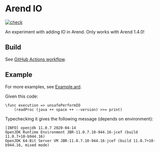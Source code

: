 # Arend IO

[![check](https://github.com/ice1000/arend-io/workflows/check/badge.svg)](https://github.com/ice1000/arend-io/actions/runs/157748792)

An experiment with adding IO in Arend.
Only works with Arend 1.4.0!

## Build

See [GitHub Actions workflow](/.github/workflows/gradle.yml).

## Example

For more examples, see [Example.ard](/test/Example.ard).

Given this code:

```arend
\func execution => unsafePerformIO
    (readProc (java ++ space ++ --version) >>= print)
```

Typechecking it gives the following message (depends on environment):

```
[INFO] openjdk 11.0.7 2020-04-14
OpenJDK Runtime Environment JBR-11.0.7.10-944.16-jcef (build 11.0.7+10-b944.16)
OpenJDK 64-Bit Server VM JBR-11.0.7.10-944.16-jcef (build 11.0.7+10-b944.16, mixed mode)
```
